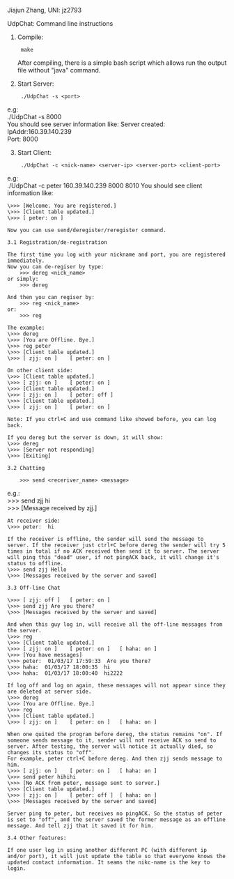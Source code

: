 Jiajun Zhang, UNI: jz2793

UdpChat: Command line instructions

1. Compile:

		make

	After compiling, there is a simple bash script which allows run the output file without "java" command.
2. Start Server:

		./UdpChat -s <port>
e.g:	
		./UdpChat -s 8000	
You should see server information like:	
		Server created:	
		IpAddr:160.39.140.239	
		Port: 8000	
	
3. Start Client:	

		./UdpChat -c <nick-name> <server-ip> <server-port> <client-port>	
e.g:	
		./UdpChat -c peter 160.39.140.239 8000 8010	
You should see client information like:	

	\>>> [Welcome. You are registered.]	
	\>>> [Client table updated.]	
	\>>> [ peter: on ]	

	Now you can use send/deregister/reregister command.

	3.1 Registration/de-registration	

	The first time you log with your nickname and port, you are registered immediately.	
	Now you can de-regiser by type:	
		>>> dereg <nick_name>
	or simply:
		>>> dereg

	And then you can regiser by:	
		>>> reg <nick_name>	
	or:	
		>>> reg	

	The example:	
	\>>> dereg	
	\>>> [You are Offline. Bye.]	
	\>>> reg peter	
	\>>> [Client table updated.]	
	\>>> [ zjj: on ]	[ peter: on ]	
	
	On other client side:	
	\>>> [Client table updated.]	
	\>>> [ zjj: on ]	[ peter: on ]	
	\>>> [Client table updated.]	
	\>>> [ zjj: on ]	[ peter: off ]	
	\>>> [Client table updated.]	
	\>>> [ zjj: on ]	[ peter: on ]	

	Note: If you ctrl+C and use command like showed before, you can log back.	

	If you dereg but the server is down, it will show:	
	\>>> dereg	
	\>>> [Server not responding]	
	\>>> [Exiting]	

	3.2 Chatting	
	
		>>> send <receriver_name> <message>
e.g.:	
	\>>> send zjj hi	
	\>>> [Message received by zjj.]	

	At receiver side:	
	\>>> peter:  hi	

	If the receiver is offline, the sender will send the message to server. If the receiver just ctrl+C before dereg the sender will try 5 times in total if no ACK received then send it to server. The server will ping this "dead" user, if not pingACK back, it will change it's status to offline.	
	\>>> send zjj Hello	
	\>>> [Messages received by the server and saved]	

	3.3 Off-line Chat	
	
	\>>> [ zjj: off ]	[ peter: on ]	
	\>>> send zjj Are you there?	
	\>>> [Messages received by the server and saved]	

	And when this guy log in, will receive all the off-line messages from the server.	
	\>>> reg	
	\>>> [Client table updated.]	
	\>>> [ zjj: on ]	[ peter: on ]	[ haha: on ]	
	\>>> [You have messages]	
	\>>> peter:  01/03/17 17:59:33  Are you there?	
	\>>> haha:  01/03/17 18:00:35  hi	
	\>>> haha:  01/03/17 18:00:40  hi2222	

	If log off and log on again, these messages will not appear since they are deleted at server side.	
	\>>> dereg	
	\>>> [You are Offline. Bye.]	
	\>>> reg	
	\>>> [Client table updated.]	
	\>>> [ zjj: on ]	[ peter: on ]	[ haha: on ]	

	When one quited the program before dereg, the status remains "on". If someone sends message to it, sender will not receive ACK so send to server. After testing, the server will notice it actually died, so changes its status to "off".	
	For example, peter ctrl+C before dereg. And then zjj sends message to him.	
	\>>> [ zjj: on ]	[ peter: on ]	[ haha: on ]	
	\>>> send peter hihihi	
	\>>> [No ACK from peter, message sent to server.]	
	\>>> [Client table updated.]	
	\>>> [ zjj: on ]	[ peter: off ]	[ haha: on ]	
	\>>> [Messages received by the server and saved]	

	Server ping to peter, but receives no pingACK. So the status of peter is set to "off", and the server saved the former message as an offline message. And tell zjj that it saved it for him.	

	3.4 Other features:

	If one user log in using another different PC (with different ip and/or port), it will just update the table so that everyone knows the updated contact information. It seams the nikc-name is the key to login.
